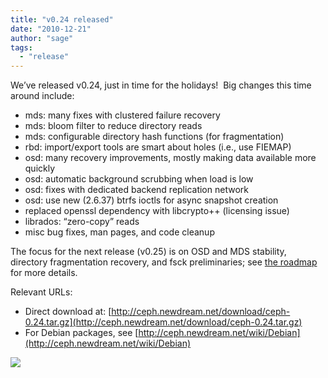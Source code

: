 ```yaml
---
title: "v0.24 released"
date: "2010-12-21"
author: "sage"
tags: 
  - "release"
---
```


We’ve released v0.24, just in time for the holidays!  Big changes this time around include:

- mds: many fixes with clustered failure recovery
- mds: bloom filter to reduce directory reads
- mds: configurable directory hash functions (for fragmentation)
- rbd: import/export tools are smart about holes (i.e., use FIEMAP)
- osd: many recovery improvements, mostly making data available more quickly
- osd: automatic background scrubbing when load is low
- osd: fixes with dedicated backend replication network
- osd: use new (2.6.37) btrfs ioctls for async snapshot creation
- replaced openssl dependency with libcrypto++ (licensing issue)
- librados: “zero-copy” reads
- misc bug fixes, man pages, and code cleanup

The focus for the next release (v0.25) is on OSD and MDS stability, directory fragmentation recovery, and fsck preliminaries; see [the roadmap](http://tracker.newdream.net/projects/ceph/roadmap) for more details.

Relevant URLs:

- Direct download at: [http://ceph.newdream.net/download/ceph-0.24.tar.gz](http://ceph.newdream.net/download/ceph-0.24.tar.gz)
- For Debian packages, see [http://ceph.newdream.net/wiki/Debian](http://ceph.newdream.net/wiki/Debian)

![](http://track.hubspot.com/__ptq.gif?a=268973&k=14&bu=http://ceph.com&r=http://ceph.com/uncategorized/v0-24-released/&bvt=rss&p=wordpress)
